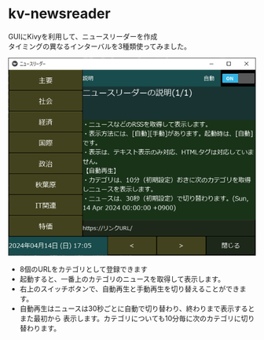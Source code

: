 # kv-newsreader
GUIにKivyを利用して、ニュースリーダーを作成<br>
タイミングの異なるインターバルを3種類使ってみました。

![画面](screenshot.png)

* 8個のURLをカテゴリとして登録できます
* 起動すると、一番上のカテゴリのニュースを取得して表示します。
* 右上のスイッチボタンで、自動再生と手動再生を切り替えることができます。
* 自動再生はニュースは30秒ごとに自動で切り替わり、終わりまで表示するとまた最初から
表示します。カテゴリについても10分毎に次のカテゴリに切り替わります。
